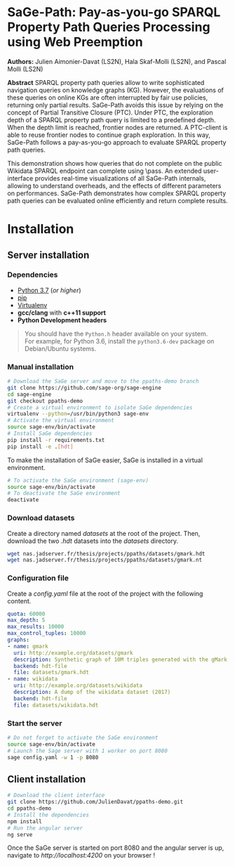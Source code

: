# SaGe-Path: Pay-as-you-go SPARQL Property Path Queries Processing using Web Preemption

**Authors:** Julien Aimonier-Davat (LS2N), Hala Skaf-Molli (LS2N), and Pascal Molli (LS2N)

**Abstract** 
SPARQL property path queries allow to write sophisticated navigation
queries on knowledge graphs (KG).  However, the evaluations of these queries on
online KGs are often interrupted by fair use policies, returning
only partial results. SaGe-Path avoids this issue by  relying on the
concept of Partial Transitive Closure (PTC). Under PTC, the
exploration depth of a SPARQL property path query is limited to a predefined depth.
When the depth limit is reached, frontier nodes are returned.  A
PTC-client is able to reuse frontier nodes to continue graph
exploration.  In this way, SaGe-Path follows a pay-as-you-go approach
to evaluate SPARQL property path queries.

This demonstration shows how queries that do not complete on
the public Wikidata SPARQL endpoint can  complete using \pass. An extended user-interface provides real-time
visualizations of all SaGe-Path  internals, allowing to understand
overheads, and the effects of  different parameters on
performances. SaGe-Path  demonstrates how complex SPARQL property path queries can be
evaluated online efficiently and return complete results.

# Installation

## Server installation

### Dependencies

* [Python 3.7]() (*or higher*)
* [pip](https://pip.pypa.io/en/stable/)
* [Virtualenv](https://pypi.org/project/virtualenv)
* **gcc/clang** with **c++11 support**
* **Python Development headers**
> You should have the `Python.h` header available on your system.   
> For example, for Python 3.6, install the `python3.6-dev` package on Debian/Ubuntu systems.

### Manual installation

```bash
# Download the SaGe server and move to the ppaths-demo branch
git clone https://github.com/sage-org/sage-engine
cd sage-engine
git checkout ppaths-demo
# Create a virtual environment to isolate SaGe dependencies
virtualenv --python=/usr/bin/python3 sage-env
# Activate the virtual environment
source sage-env/bin/activate
# Install SaGe dependencies
pip install -r requirements.txt
pip install -e .[hdt]
```

To make the installation of SaGe easier, SaGe is installed in a virtual environment.

```bash
# To activate the SaGe environment (sage-env)
source sage-env/bin/activate
# To deactivate the SaGe environment
deactivate
```

### Download datasets

Create a directory named *datasets* at the root of the project.
Then, download the two *.hdt* datasets into the *datasets* directory.
```bash
wget nas.jadserver.fr/thesis/projects/ppaths/datasets/gmark.hdt
wget nas.jadserver.fr/thesis/projects/ppaths/datasets/gmark.nt
```

### Configuration file

Create a *config.yaml* file at the root of the project with the following content.
```yaml
quota: 60000
max_depth: 5
max_results: 10000
max_control_tuples: 10000
graphs:
- name: gmark
  uri: http://example.org/datasets/gmark
  description: Synthetic graph of 10M triples generated with the gMark framework
  backend: hdt-file
  file: datasets/gmark.hdt
- name: wikidata
  uri: http://example.org/datasets/wikidata
  description: A dump of the wikidata dataset (2017)
  backend: hdt-file
  file: datasets/wikidata.hdt
```

### Start the server

```bash
# Do not forget to activate the SaGe environment
source sage-env/bin/activate
# Launch the Sage server with 1 worker on port 8080
sage config.yaml -w 1 -p 8080
```

## Client installation

```bash
# Download the client interface
git clone https://github.com/JulienDavat/ppaths-demo.git
cd ppaths-demo
# Install the dependencies
npm install
# Run the angular server
ng serve
```

Once the SaGe server is started on port 8080 and the angular server is up,
navigate to *http://localhost:4200* on your browser !